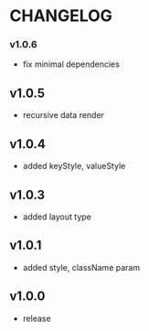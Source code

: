 # CHANGELOG

### v1.0.6
- fix minimal dependencies

## v1.0.5
- recursive data render

## v1.0.4
- added keyStyle, valueStyle

## v1.0.3
- added layout type

## v1.0.1
- added style, className param

## v1.0.0
- release
